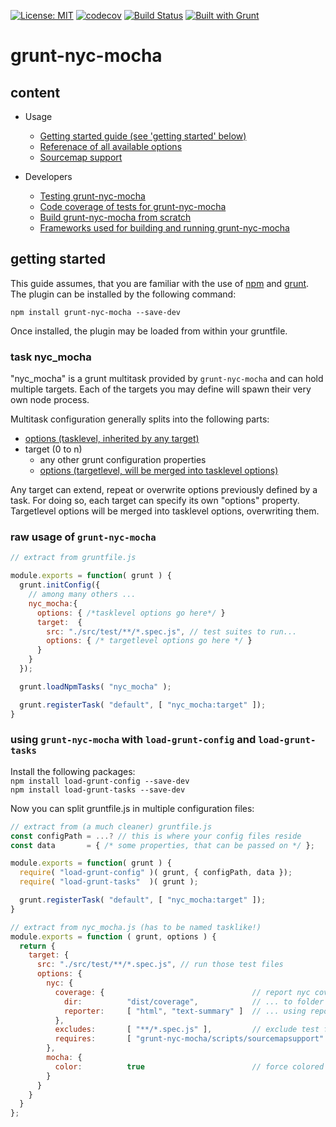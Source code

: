 [![License: MIT](https://img.shields.io/badge/License-MIT-yellow.svg)](https://opensource.org/licenses/MIT)
[![codecov](https://codecov.io/gh/db-developer/grunt-nyc-mocha/branch/master/graph/badge.svg)](https://codecov.io/gh/db-developer/grunt-nyc-mocha)
[![Build Status](https://travis-ci.com/db-developer/grunt-nyc-mocha.svg?branch=master)](https://travis-ci.com/db-developer/grunt-nyc-mocha)
[![Built with Grunt](https://cdn.gruntjs.com/builtwith.svg)](https://gruntjs.com/)

# grunt-nyc-mocha #


## content ##

* Usage
  * [Getting started guide (see 'getting started' below)](#getting-started)
  * [Referenace of all available options](docs/options.md)
  * [Sourcemap support](docs/sourcemapsupport.md)

* Developers
  * [Testing grunt-nyc-mocha](docs/grunt.md#testing)
  * [Code coverage of tests for grunt-nyc-mocha](docs/grunt.md#code-coverage)
  * [Build grunt-nyc-mocha from scratch](docs/grunt.md#building)
  * [Frameworks used for building and running grunt-nyc-mocha](docs/frameworks.md)

## getting started ##

This guide assumes, that you are familiar with the use of [npm](https://npmjs.com "Homepage of npm") and [grunt](https://gruntjs.com "Homepage of grunt").  
The plugin can be installed by the following command:

<code>npm install grunt-nyc-mocha --save-dev</code>

Once installed, the plugin may be loaded from within your gruntfile.

### task nyc_mocha ###

"nyc_mocha" is a grunt multitask provided by <code>grunt-nyc-mocha</code> and
can hold multiple targets. Each of the targets you may define will spawn
their very own node process.

Multitask configuration generally splits into the following parts:

* [options (tasklevel, inherited by any target)](docs/options.md)
* target (0 to n)
  * any other grunt configuration properties
  * [options (targetlevel, will be merged into tasklevel options)](docs/options.md)

Any target can extend, repeat or overwrite options previously defined by a task.
For doing so, each target can specify its own "options" property. Targetlevel
options will be merged into tasklevel options, overwriting them.

### raw usage of <code>grunt-nyc-mocha</code> ###

```javascript
// extract from gruntfile.js

module.exports = function( grunt ) {
  grunt.initConfig({
    // among many others ...
    nyc_mocha:{
      options: { /*tasklevel options go here*/ }
      target:  {
        src: "./src/test/**/*.spec.js", // test suites to run...
        options: { /* targetlevel options go here */ }
      }
    }
  });

  grunt.loadNpmTasks( "nyc_mocha" );

  grunt.registerTask( "default", [ "nyc_mocha:target" ]);
}
```

### using <code>grunt-nyc-mocha</code> with <code>load-grunt-config</code> and <code>load-grunt-tasks</code> ###

Install the following packages:  
<code>npm install load-grunt-config --save-dev</code>  
<code>npm install load-grunt-tasks  --save-dev</code>  

Now you can split gruntfile.js in multiple configuration files:

```javascript
// extract from (a much cleaner) gruntfile.js
const configPath = ...? // this is where your config files reside
const data       = { /* some properties, that can be passed on */ };

module.exports = function( grunt ) {
  require( "load-grunt-config" )( grunt, { configPath, data });
  require( "load-grunt-tasks"  )( grunt );

  grunt.registerTask( "default", [ "nyc_mocha:target" ]);
}
```

```javascript
// extract from nyc_mocha.js (has to be named tasklike!)
module.exports = function ( grunt, options ) {
  return {
    target: {
      src: "./src/test/**/*.spec.js", // run those test files
      options: {
        nyc: {
          coverage: {                                 // report nyc coverage results
            dir:          "dist/coverage",            // ... to folder
            reporter:     [ "html", "text-summary" ]  // ... using reporters
          },
          excludes:       [ "**/*.spec.js" ],         // exclude test files from instrumentation!
          requires:       [ "grunt-nyc-mocha/scripts/sourcemapsupport" ]
        },
        mocha: {
          color:          true                        // force colored output
        }
      }
    }
  }
};
```

